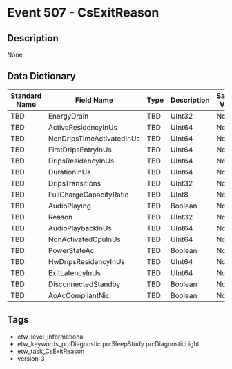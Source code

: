 # Event 507 - CsExitReason

## Description
None

## Data Dictionary
|Standard Name|Field Name|Type|Description|Sample Value|
|---|---|---|---|---|
|TBD|EnergyDrain|TBD|UInt32|None|None|
|TBD|ActiveResidencyInUs|TBD|UInt64|None|None|
|TBD|NonDripsTimeActivatedInUs|TBD|UInt64|None|None|
|TBD|FirstDripsEntryInUs|TBD|UInt64|None|None|
|TBD|DripsResidencyInUs|TBD|UInt64|None|None|
|TBD|DurationInUs|TBD|UInt64|None|None|
|TBD|DripsTransitions|TBD|UInt32|None|None|
|TBD|FullChargeCapacityRatio|TBD|UInt8|None|None|
|TBD|AudioPlaying|TBD|Boolean|None|None|
|TBD|Reason|TBD|UInt32|None|None|
|TBD|AudioPlaybackInUs|TBD|UInt64|None|None|
|TBD|NonActivatedCpuInUs|TBD|UInt64|None|None|
|TBD|PowerStateAc|TBD|Boolean|None|None|
|TBD|HwDripsResidencyInUs|TBD|UInt64|None|None|
|TBD|ExitLatencyInUs|TBD|UInt64|None|None|
|TBD|DisconnectedStandby|TBD|Boolean|None|None|
|TBD|AoAcCompliantNic|TBD|Boolean|None|None|

## Tags
* etw_level_Informational
* etw_keywords_po:Diagnostic po:SleepStudy po:DiagnosticLight
* etw_task_CsExitReason
* version_3